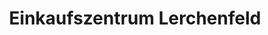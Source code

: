 ---
title: "Einkaufszentrum Lerchenfeld"
url: /st-gallen/einkaufszentrum-lerchenfeld/
shop: Einkaufszentrum
---